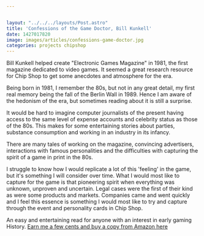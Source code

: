 ```yaml
---


layout: "../../../layouts/Post.astro"
title: 'Confessions of the Game Doctor, Bill Kunkell'
date: 1427017820
image: images/articles/confessions-game-doctor.jpg
categories: projects chipshop
---
```


Bill Kunkell helped create "Electronic Games Magazine" in 1981,  the first magazine dedicated to video games. It seemed a great research resource for Chip Shop to get some anecdotes and atmosphere for the era.

Being born in 1981, I remember the 80s, but not in any great detail, my first real memory being the fall of the Berlin Wall in 1989. Hence I am aware of the hedonism of the era, but sometimes reading about it is still a surprise.

It would be hard to imagine computer journalists of the present having access to the same level of expense accounts and celebrity status as those of the 80s. This makes for some entertaining stories about parties, substance consumption and working in an industry in its infancy.

There are many tales of working on the magazine, convincing advertisers, interactions with famous personalities and the difficulties with capturing the spirit of a game in print in the 80s.

I struggle to know how I would replicate a lot of this 'feeling' in the game, but it's something I will consider over time. What I would most like to capture for the game is that pioneering spirit when everything was unknown, unproven and uncertain. Legal cases were the first of their kind as were some products and markets. Companies came and went quickly and I feel this essence is something I would most like to try and capture through the event and personality cards in Chip Shop.

An easy and entertaining read for anyone with an interest in early gaming History. [Earn me a few cents and buy a copy from Amazon here](https://www.amazon.com/gp/product/0964384892/ref=as_li_tl?ie=UTF8&camp=1789&creative=9325&creativeASIN=0964384892&linkCode=as2&tag=gregamamma-20&linkId=UV752FMMUFJII2JQ)<img alt="" border="0" height="1" src="https://ir-na.amazon-adsystem.com/e/ir?t=gregamamma-20&l=as2&o=1&a=0964384892" style="border:none !important; margin:0px !important;" width="1" />
